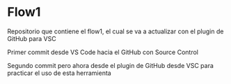 # Flow1
Repositorio que contiene el flow1, el cual se va a actualizar con el plugin de GitHub para VSC

Primer commit desde VS Code hacia el GitHub con Source Control

Segundo commit pero ahora desde el plugin de GitHub desde VSC para practicar el uso de esta herramienta